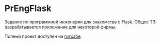 # PrEngFlask
Задание по программной инженерии для знакомства с Flask. Общее ТЗ: разрабатывается приложение для некоторой фирмы.

Полный проект доступен на [гитхабе](https://github.com/jellyselfish/PrEngFlask).